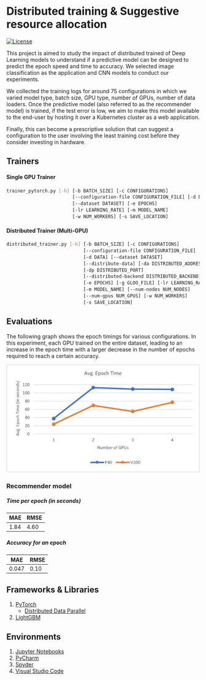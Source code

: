 # Distributed training & Suggestive resource allocation
[![License](https://img.shields.io/badge/License-Apache%202.0-blue.svg)](https://opensource.org/licenses/Apache-2.0)

This project is aimed to study the impact of distributed trained of Deep Learning models to understand if a predictive model can be designed to predict the epoch speed and time to accuracy. We selected image classification as the application and CNN models to conduct our experiments. 

We collected the training logs for around 75 configurations in which we varied model type, batch size, GPU type, number of GPUs, number of data loaders. Once the predictive model (also referred to as the recommender model) is trained, if the test error is low, we aim to make this model available to the end-user by hosting it over a Kubernetes cluster as a web application. 

Finally, this can become a prescriptive solution that can suggest a configuration to the user involving the least training cost before they consider investing in hardware.

## Trainers
#### Single GPU Trainer
```bash
trainer_pytorch.py [-h] [-b BATCH_SIZE] [-c CONFIGURATIONS]
                        [--configuration-file CONFIGURATION_FILE] [-d DATA]
                        [--dataset DATASET] [-e EPOCHS] 
                        [-lr LEARNING_RATE] [-m MODEL_NAME]                          
                        [-w NUM_WORKERS] [-s SAVE_LOCATION]
```

#### Distributed Trainer (Multi-GPU)
```bash
distributed_trainer.py [-h] [-b BATCH_SIZE] [-c CONFIGURATIONS]
                            [--configuration-file CONFIGURATION_FILE]
                            [-d DATA] [--dataset DATASET]
                            [--distribute-data] [-da DISTRIBUTED_ADDRESS]
                            [-dp DISTRIBUTED_PORT]
                            [--distributed-backend DISTRIBUTED_BACKEND]
                            [-e EPOCHS] [-g GLOO_FILE] [-lr LEARNING_RATE]
                            [-m MODEL_NAME] [--num-nodes NUM_NODES]
                            [--num-gpus NUM_GPUS] [-w NUM_WORKERS]
                            [-s SAVE_LOCATION]
```

## Evaluations
The following graph shows the epoch timings for various configurations. In this experiment, each GPU trained on the entire dataset, leading to an increase in the epoch time with a larger decrease in the number of epochs required to reach a certain accuracy.

![Evaluations](/Resources/avg_epoch_time.jpg)

### Recommender model
##### Time per epoch (in seconds) 
| MAE  | RMSE |
|------|------|
| 1.84 | 4.60 |

##### Accuracy for an epoch
| MAE   | RMSE |
|-------|------|
| 0.047 | 0.10 |

## Frameworks & Libraries
1. [PyTorch](https://pytorch.org/)
    - [Distributed Data Parallel](https://pytorch.org/tutorials/intermediate/ddp_tutorial.html)
2. [LightGBM](https://lightgbm.readthedocs.io/en/latest/Python-Intro.html)

## Environments
1. [Jupyter Notebooks](https://jupyter.org/)
2. [PyCharm](https://www.jetbrains.com/pycharm/)
2. [Spyder](https://www.spyder-ide.org/)
3. [Visual Studio Code](https://code.visualstudio.com/)
